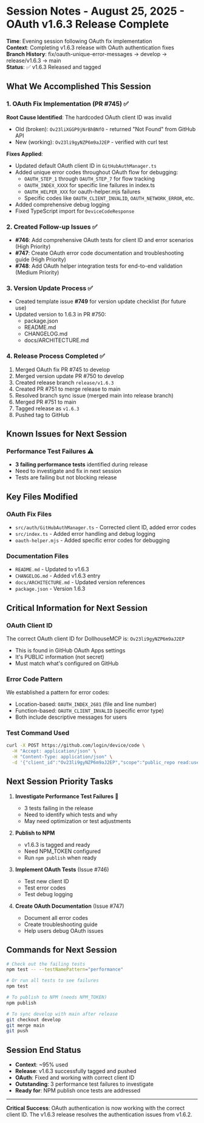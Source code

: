 # Session Notes - August 25, 2025 - OAuth v1.6.3 Release Complete

**Time**: Evening session following OAuth fix implementation  
**Context**: Completing v1.6.3 release with OAuth authentication fixes  
**Branch History**: fix/oauth-unique-error-messages → develop → release/v1.6.3 → main  
**Status**: ✅ v1.6.3 Released and tagged  

## What We Accomplished This Session

### 1. OAuth Fix Implementation (PR #745) ✅
**Root Cause Identified**: The hardcoded OAuth client ID was invalid
- Old (broken): `Ov23liXGGP9jNrBhBNfO` - returned "Not Found" from GitHub API
- New (working): `Ov23li9gyNZP6m9aJ2EP` - verified with curl test

**Fixes Applied**:
- Updated default OAuth client ID in `GitHubAuthManager.ts`
- Added unique error codes throughout OAuth flow for debugging:
  - `OAUTH_STEP_1` through `OAUTH_STEP_7` for flow tracking
  - `OAUTH_INDEX_XXXX` for specific line failures in index.ts
  - `OAUTH_HELPER_XXX` for oauth-helper.mjs failures
  - Specific codes like `OAUTH_CLIENT_INVALID`, `OAUTH_NETWORK_ERROR`, etc.
- Added comprehensive debug logging
- Fixed TypeScript import for `DeviceCodeResponse`

### 2. Created Follow-up Issues ✅
- **#746**: Add comprehensive OAuth tests for client ID and error scenarios (High Priority)
- **#747**: Create OAuth error code documentation and troubleshooting guide (High Priority)
- **#748**: Add OAuth helper integration tests for end-to-end validation (Medium Priority)

### 3. Version Update Process ✅
- Created template issue **#749** for version update checklist (for future use)
- Updated version to 1.6.3 in PR #750:
  - package.json
  - README.md
  - CHANGELOG.md
  - docs/ARCHITECTURE.md

### 4. Release Process Completed ✅
1. Merged OAuth fix PR #745 to develop
2. Merged version update PR #750 to develop
3. Created release branch `release/v1.6.3`
4. Created PR #751 to merge release to main
5. Resolved branch sync issue (merged main into release branch)
6. Merged PR #751 to main
7. Tagged release as `v1.6.3`
8. Pushed tag to GitHub

## Known Issues for Next Session

### Performance Test Failures ⚠️
- **3 failing performance tests** identified during release
- Need to investigate and fix in next session
- Tests are failing but not blocking release

## Key Files Modified

### OAuth Fix Files
- `src/auth/GitHubAuthManager.ts` - Corrected client ID, added error codes
- `src/index.ts` - Added error handling and debug logging
- `oauth-helper.mjs` - Added specific error codes for debugging

### Documentation Files
- `README.md` - Updated to v1.6.3
- `CHANGELOG.md` - Added v1.6.3 entry
- `docs/ARCHITECTURE.md` - Updated version references
- `package.json` - Version 1.6.3

## Critical Information for Next Session

### OAuth Client ID
The correct OAuth client ID for DollhouseMCP is: `Ov23li9gyNZP6m9aJ2EP`
- This is found in GitHub OAuth Apps settings
- It's PUBLIC information (not secret)
- Must match what's configured on GitHub

### Error Code Pattern
We established a pattern for error codes:
- Location-based: `OAUTH_INDEX_2681` (file and line number)
- Function-based: `OAUTH_CLIENT_INVALID` (specific error type)
- Both include descriptive messages for users

### Test Command Used
```bash
curl -X POST https://github.com/login/device/code \
  -H "Accept: application/json" \
  -H "Content-Type: application/json" \
  -d '{"client_id":"Ov23li9gyNZP6m9aJ2EP","scope":"public_repo read:user"}'
```

## Next Session Priority Tasks

1. **Investigate Performance Test Failures** 🔴
   - 3 tests failing in the release
   - Need to identify which tests and why
   - May need optimization or test adjustments

2. **Publish to NPM**
   - v1.6.3 is tagged and ready
   - Need NPM_TOKEN configured
   - Run `npm publish` when ready

3. **Implement OAuth Tests** (Issue #746)
   - Test new client ID
   - Test error codes
   - Test debug logging

4. **Create OAuth Documentation** (Issue #747)
   - Document all error codes
   - Create troubleshooting guide
   - Help users debug OAuth issues

## Commands for Next Session

```bash
# Check out the failing tests
npm test -- --testNamePattern="performance"

# Or run all tests to see failures
npm test

# To publish to NPM (needs NPM_TOKEN)
npm publish

# To sync develop with main after release
git checkout develop
git merge main
git push
```

## Session End Status
- **Context**: ~95% used
- **Release**: v1.6.3 successfully tagged and pushed
- **OAuth**: Fixed and working with correct client ID
- **Outstanding**: 3 performance test failures to investigate
- **Ready for**: NPM publish once tests are addressed

---

**Critical Success**: OAuth authentication is now working with the correct client ID. The v1.6.3 release resolves the authentication issues from v1.6.2.